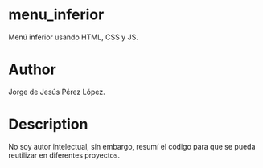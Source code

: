 # menu_inferior

Menú inferior usando HTML, CSS y JS.

# Author

Jorge de Jesús Pérez López.

# Description

No soy autor intelectual, sin embargo, resumí el código para que se pueda reutilizar en diferentes proyectos.

